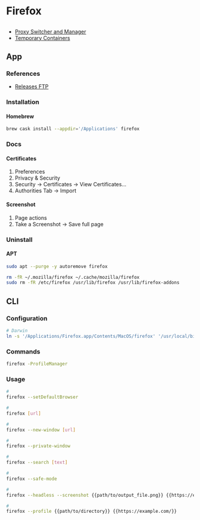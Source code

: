 # Firefox

##

- [Proxy Switcher and Manager](https://addons.mozilla.org/en-US/firefox/addon/proxy-switcher-and-manager/)
- [Temporary Containers](https://addons.mozilla.org/en-US/firefox/addon/temporary-containers/)

## App

### References

- [Releases FTP](https://ftp.mozilla.org/pub/firefox/releases/)

### Installation

#### Homebrew

```sh
brew cask install --appdir='/Applications' firefox
```

### Docs

#### Certificates

1. Preferences
2. Privacy & Security
3. Security -> Certificates -> View Certificates...
4. Authorities Tab -> Import

#### Screenshot

1. Page actions
2. Take a Screenshot -> Save full page

### Uninstall

#### APT

```sh
sudo apt --purge -y autoremove firefox

rm -fR ~/.mozilla/firefox ~/.cache/mozilla/firefox
sudo rm -fR /etc/firefox /usr/lib/firefox /usr/lib/firefox-addons
```

## CLI

### Configuration

```sh
# Darwin
ln -s '/Applications/Firefox.app/Contents/MacOS/firefox' '/usr/local/bin/firefox'
```

### Commands

```sh
firefox -ProfileManager
```

### Usage

```sh
#
firefox --setDefaultBrowser

#
firefox [url]

#
firefox --new-window [url]

#
firefox --private-window

#
firefox --search [text]

#
firefox --safe-mode

#
firefox --headless --screenshot {{path/to/output_file.png}} {{https://example.com/}}

#
firefox --profile {{path/to/directory}} {{https://example.com/}}
```

